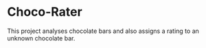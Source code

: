 # Choco-Rater
This project analyses chocolate bars and also assigns a rating to an unknown chocolate bar.
